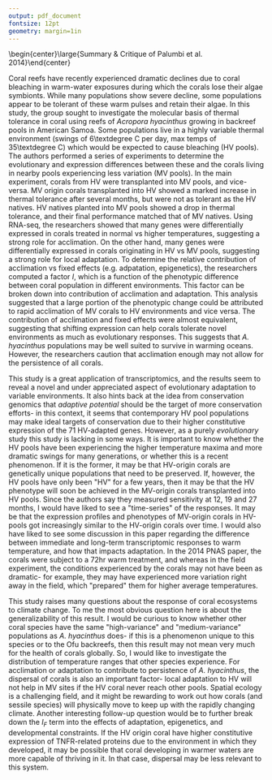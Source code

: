 ```yaml
---
output: pdf_document
fontsize: 12pt
geometry: margin=1in
---
```

\begin{center}\large{Summary \& Critique of Palumbi et al. 2014}\end{center}

Coral reefs have recently experienced dramatic declines due to coral bleaching in warm-water exposures during which the corals lose their algae symbionts. While many populations show severe decline, some populations appear to be tolerant of these warm pulses and retain their algae. In this study, the group sought to investigate the molecular basis of thermal tolerance in coral using reefs of *Acropora hyacinthus* growing in backreef pools in American Samoa. Some populations live in a highly variable thermal environment (swings of 6\textdegree C per day, max temps of 35\textdegree C) which would be expected to cause bleaching (HV pools). The authors performed a series of experiments to determine the evolutionary and expression differences between these and the corals living in nearby pools experiencing less variation (MV pools). In the main experiment, corals from HV were transplanted into MV pools, and vice-versa. MV origin corals transplanted into HV showed a marked increase in thermal tolerance after several months, but were not as tolerant as the HV natives. HV natives planted into MV pools showed a drop in thermal tolerance, and their final performance matched that of MV natives. Using RNA-seq, the researchers showed that many genes were differentially expressed in corals treated in normal vs higher temperatures, suggesting a strong role for acclimation. On the other hand, many genes were differentially expressed in corals originating in HV vs MV pools, suggesting a strong role for local adaptation. To determine the relative contribution of acclimation vs fixed effects (e.g. adpatation, epigenetics), the researchers computed a factor *I*, which  is a function of the phenotypic difference between coral population in different environments. This factor can be broken down into contribution of acclimation and adaptation. This analysis suggested that a large portion of the phenotypic change could be attributed to rapid acclimation of MV corals to HV environments and vice versa. The contribution of acclimation and fixed effects were almost equivalent, suggesting that shifting expression can help corals tolerate novel environments as much as evolutionary responses. This suggests that *A. hyacinthus* populations may be well suited to  survive in warming oceans. However, the researchers caution that acclimation enough may not allow for the persistence of all corals. 

This study is a great application of transcriptomics, and the results seem to reveal a novel and under appreciated aspect of evolutionary adaptation to variable environments. It also hints back at the idea from conservation genomics that *adaptive potential* should be the target of more conservation efforts- in this context, it seems that contemporary HV pool populations may make ideal targets of conservation due to their higher constitutive expression of the 71 HV-adapted genes. However, as a purely *evolutionary* study this study is lacking in some ways. It is important to know whether the HV pools have been experiencing the higher temperature maxima and more dramatic swings for many generations, or whether this is a recent phenomenon. If it is the former, it may be that HV-origin corals are genetically unique populations that need to be preserved. If, however, the HV pools have only been "HV" for a few years, then it may be that the HV phenotype will soon be achieved in the MV-origin corals transplanted into HV pools. Since the authors say they measured sensitivity at 12, 19 and 27 months, I would have liked to see a "time-series" of the responses. It may be that the expression profiles and phenotypes of MV-origin corals in HV-pools got increasingly similar to the HV-origin corals over time. I would also have liked to see some discussion in this paper regarding the difference between immediate and long-term transcriptomic responses to warm temperature, and how that impacts adaptation. In the 2014 PNAS paper, the corals were subject to a 72hr warm treatment, and whereas in the field experiment, the conditions experienced by the corals may not have been as dramatic- for example, they may have experienced more variation right away in the field, which "prepared" them for higher average temperatures. 

This study raises many questions about the response of coral ecosystems to climate change. To me the most obvious question here is about the generalizability of this result. I would be curious to know whether other coral species have the same "high-variance" and "medium-variance" populations as *A. hyacinthus* does- if this is a phenomenon unique to this species or to the Ofu backreefs, then this result may not mean very much for the health of corals globally. So, I would like to investigate the distribution of temperature ranges that other species experience. For acclimation or adaptation to contribute to persistence of *A. hyacinthus*, the dispersal of corals is also an important factor- local adaptation to HV will not help in MV sites if the HV coral never reach other pools. Spatial ecology is a challenging field, and it might be rewarding to work out how corals (and sessile species) will physically move to keep up with the rapidly changing climate. Another interesting follow-up question would be to further break down the $I_{F}$ term into the effects of adaptation, epigenetics, and developmental constraints. If the HV origin coral have higher constitutive expression of TNFR-related proteins due to the environment in which they developed, it may be possible that coral developing in warmer waters are more capable of thriving in it. In that case, dispersal may be less relevant to this system. 
